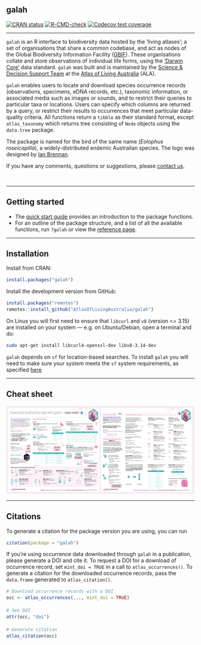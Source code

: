 
<!-- README.md is generated from README.Rmd. Please edit that file -->
<img src="man/figures/logo.png" align="left" style="margin: 0px 10px 0px 0px;" alt="" width="120"/>
<h2>
galah
</h2>
<!-- badges: start -->

[![CRAN status](https://www.r-pkg.org/badges/version/galah)](https://cran.r-project.org/package=galah)
[![R-CMD-check](https://github.com/AtlasOfLivingAustralia/galah-R/actions/workflows/R-CMD-check.yaml/badge.svg)](https://github.com/AtlasOfLivingAustralia/galah-R/actions/workflows/R-CMD-check.yaml)
[![Codecov test coverage](https://codecov.io/gh/AtlasOfLivingAustralia/galah-R/branch/main/graph/badge.svg)](https://app.codecov.io/gh/AtlasOfLivingAustralia/galah-R?branch=main)
<!-- badges: end -->

------------------------------------------------------------------------

`galah` is an R interface to biodiversity data hosted by the ‘living
atlases’; a set of organisations that share a common codebase, and act
as nodes of the Global Biodiversity Information Facility
([GBIF](https://www.gbif.org)). These organisations collate and store
observations of individual life forms, using the [‘Darwin
Core’](https://dwc.tdwg.org) data standard. `galah` was built and is
maintained by the [Science & Decision Support
Team](https://labs.ala.org.au) at the [Atlas of Living
Australia](https://www.ala.org.au) (ALA).

`galah` enables users to locate and download species occurrence records
(observations, specimens, eDNA records, etc.), taxonomic information, or
associated media such as images or sounds, and to restrict their queries
to particular taxa or locations. Users can specify which columns are
returned by a query, or restrict their results to occurrences that meet
particular data-quality criteria. All functions return a `tibble` as
their standard format, except `atlas_taxonomy` which returns tree
consisting of `Node` objects using the `data.tree` package.

The package is named for the bird of the same name (*Eolophus
roseicapilla*), a widely-distributed endemic Australian species. The
logo was designed by [Ian Brennan](https://www.iangbrennan.org/).

If you have any comments, questions or suggestions, please [contact
us](mailto:support@ala.org.au).

<br>

------------------------------------------------------------------------

## Getting started

- The [quick start
  guide](https://galah.ala.org.au/R/articles/quick_start_guide.html)
  provides an introduction to the package functions.
- For an outline of the package structure, and a list of all the
  available functions, run `?galah` or view the [reference
  page](https://galah.ala.org.au/R/index.html).

------------------------------------------------------------------------

## Installation

Install from CRAN:

``` r
install.packages("galah")
```

Install the development version from GitHub:

``` r
install.packages("remotes")
remotes::install_github("AtlasOfLivingAustralia/galah")
```

On Linux you will first need to ensure that `libcurl` and `v8` (version
\<= 3.15) are installed on your system — e.g. on Ubuntu/Debian, open a
terminal and do:

``` sh
sudo apt-get install libcurl4-openssl-dev libv8-3.14-dev
```

`galah` depends on `sf` for location-based searches. To install `galah`
you will need to make sure your system meets the `sf` system
requirements, as specified [here](https://cran.r-project.org/package=sf)

------------------------------------------------------------------------

## Cheat sheet

<a href="https://github.com/AtlasOfLivingAustralia/galah-R/blob/main/cheatsheet/galah-r.pdf"><img src="man/figures/galah_cheatsheet_thumbnail.png" width="600" height="236"/></a>

------------------------------------------------------------------------

## Citations

To generate a citation for the package version you are using, you can
run

``` r
citation(package = "galah")
```

If you’re using occurrence data downloaded through `galah` in a
publication, please generate a DOI and cite it. To request a DOI for a
download of occurrence record, set `mint_doi = TRUE` in a call to
`atlas_occurrences()`. To generate a citation for the downloaded
occurrence records, pass the `data.frame` generated to
`atlas_citation()`.

``` r
# Download occurrence records with a DOI 
occ <- atlas_occurrences(..., mint_doi = TRUE)

# See DOI
attr(occ, "doi")

# Generate citation
atlas_citation(occ)
```
